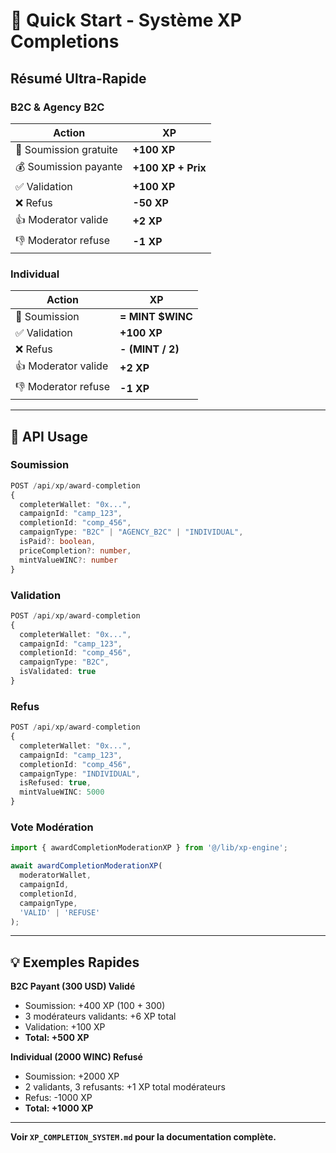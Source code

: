 # 🚀 Quick Start - Système XP Completions

## Résumé Ultra-Rapide

### B2C & Agency B2C
| Action | XP |
|--------|-----|
| 📝 Soumission gratuite | **+100 XP** |
| 💰 Soumission payante | **+100 XP + Prix** |
| ✅ Validation | **+100 XP** |
| ❌ Refus | **-50 XP** |
| 👍 Moderator valide | **+2 XP** |
| 👎 Moderator refuse | **-1 XP** |

### Individual
| Action | XP |
|--------|-----|
| 📝 Soumission | **= MINT $WINC** |
| ✅ Validation | **+100 XP** |
| ❌ Refus | **- (MINT / 2)** |
| 👍 Moderator valide | **+2 XP** |
| 👎 Moderator refuse | **-1 XP** |

---

## 📡 API Usage

### Soumission
```typescript
POST /api/xp/award-completion
{
  completerWallet: "0x...",
  campaignId: "camp_123",
  completionId: "comp_456",
  campaignType: "B2C" | "AGENCY_B2C" | "INDIVIDUAL",
  isPaid?: boolean,
  priceCompletion?: number,
  mintValueWINC?: number
}
```

### Validation
```typescript
POST /api/xp/award-completion
{
  completerWallet: "0x...",
  campaignId: "camp_123",
  completionId: "comp_456",
  campaignType: "B2C",
  isValidated: true
}
```

### Refus
```typescript
POST /api/xp/award-completion
{
  completerWallet: "0x...",
  campaignId: "camp_123",
  completionId: "comp_456",
  campaignType: "INDIVIDUAL",
  isRefused: true,
  mintValueWINC: 5000
}
```

### Vote Modération
```typescript
import { awardCompletionModerationXP } from '@/lib/xp-engine';

await awardCompletionModerationXP(
  moderatorWallet,
  campaignId,
  completionId,
  campaignType,
  'VALID' | 'REFUSE'
);
```

---

## 💡 Exemples Rapides

**B2C Payant (300 USD) Validé**
- Soumission: +400 XP (100 + 300)
- 3 modérateurs validants: +6 XP total
- Validation: +100 XP
- **Total: +500 XP**

**Individual (2000 WINC) Refusé**
- Soumission: +2000 XP
- 2 validants, 3 refusants: +1 XP total modérateurs
- Refus: -1000 XP
- **Total: +1000 XP**

---

**Voir `XP_COMPLETION_SYSTEM.md` pour la documentation complète.**

